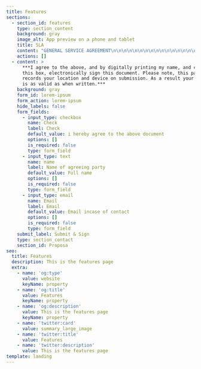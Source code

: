 ```yaml
---
title: Features
sections:
  - section_id: features
    type: section_content
    background: gray
    image_alt: App preview on a phone and tablet
    title: SLA
    content: "GENERAL SERVICE AGREEMENT\n\n\n\n\n\n\n\n\n\n\n\n\n\n\n\n\n\n\n\n\n\n\n\n\n\n\n\n\n\n\n\n\n\n\n\n\n\n\n\n\n\n\n\n\n\nTHIS GENERAL SERVICE AGREEMENT (the \"Agreement\") dated ‘Date\n\nBETWEEN:\n\nGairloch Hotel and Inn\n\n(the \"Client\")\n\n\\- AND -\n\nOn Devs Ltd, of 27 Old Gloucester Street, London, United Kingdom, WC1N 3AX\n\n(the \"Contractor\").\n\n(individually and collectively the \"Contractor\") < Use our names not the business\n\nBACKGROUND:\n\nA. The Client is of the opinion that the Contractor has the necessary qualifications, experience\n\nand abilities to provide services to the Client.\n\nB. The Contractor is agreeable to providing such services to the Client on the terms and\n\nconditions set out in this Agreement.\n\nIN CONSIDERATION OF the matters described above and of the mutual benefits and obligations\n\nset forth in this Agreement, the receipt and sufficiency of which consideration is hereby\n\nacknowledged, the Client and the Contractor (individually the \"Party\" and collectively the \"Parties\"\n\nto this Agreement) agree as follows:\n\nServices Provided\n\n1\\. The Client hereby agrees to engage the Contractor to provide the Client with services (the\n\n\"Services\") consisting of:\n\nServices to provide include:\n\n\_\_\_\_\_\_Consultancy\n\n\_\_\_\_\_\_Websites and extended web services.\n\n2\\. The Services will also include any other tasks which the Parties may agree on. The Contractor hereby agrees to provide such Services to the Client.\_\n\nTerm of Agreement\n\n3\\. The term of this Agreement (the \"Term\") will begin on the date of this Agreement and will\n\nremain in full force and effect indefinitely until terminated as provided in this Agreement.\n\n4\\. In the event that either Party wishes to terminate this Agreement, that Party will be required to\n\nprovide at least 30 days' notice to the other Party.\n\n5\\. In the event that either Party breaches a material provision under this Agreement, the non defaulting. Party may terminate this Agreement and require the defaulting Party to indemnify\n\nthe non-defaulting Party against all reasonable damages.\n\n6\\. This Agreement may be terminated at any time by mutual agreement of the Parties.\n\n7\\. Except as otherwise provided in this Agreement, the obligations of the Contractor will end\n\nupon the termination of this Agreement.\n\nPerformance\n\n8\\. The Parties agree to do everything necessary to ensure that the terms of this Agreement take\n\neffect.\n\nCurrency\n\n9\\. Except as otherwise provided in this Agreement, all monetary amounts referred to in this\n\nAgreement are in UK Pounds.\n\nCompensation\n\n10\\. For the services rendered by the Contractor as required by this Agreement, the Client will\n\nprovide compensation (the \"Compensation\") to the Contractor for the flat fee of £7,600.\n\n11\\. A deposit of £1,650 (the \"Deposit\") will be payable to the Contractor before any work\n\nwill begin. Remaining scheduled payments to be made until a total of £7,600 is met.\_\n\n12\\. The Compensation will be payable on a monthly basis, while this Agreement is in force.\n\n13\\. The Compensation as stated in this Agreement does not include value added tax, or other\n\napplicable duties as may be required by law. Any value added tax and duties required by law\n\nwill be charged to the Client in addition to the Compensation.\n\nReimbursement of Expenses\n\n14\\. In connection with providing the Services hereunder, the Contractor will only be reimbursed for expenses that have been approved in advance.\n\n15\\. The Contractor will furnish vouchers to the Client for all such expenses.\n\nConfidentiality\n\n16\\. Confidential information (the \"Confidential Information\") refers to any data or information\n\nrelating to the Client, whether business or personal, which would reasonably be considered to\n\nbe private or proprietary to the Client and that is not generally known and where the release of\n\nthat Confidential Information could reasonably be expected to cause harm to the Client.\n\n17\\. The Contractor agrees that it will not disclose, divulge, reveal, report or use, for any purpose, any Confidential Information which the Contractor has obtained, except as authorized by the Client. This obligation will survive the expiration or termination of this Agreement and will\n\ncontinue indefinitely.\n\n18\\. All written and oral information and materials disclosed or provided by the Client to the\n\nContractor under this Agreement is Confidential Information regardless of whether it was\n\nprovided before or after the date of this Agreement or how it was provided to the Contractor.\n\n.\n\nNon-Competition\n\n19\\. Other than with the express written consent of the Client, which will not be unreasonably\n\nwithheld, the Contractor will not be directly or indirectly involved with a business which is in\n\ndirect competition with the particular business line of the Client, divert or attempt to divert\n\nfrom the Client any business the Client has enjoyed, solicited, or attempted to solicit, from\n\nother individuals or corporations, prior to the expiration or termination of this Agreement.\n\nThis obligation will end on the expiration or termination of this Agreement.\n\nOwnership of Materials and Intellectual Property\n\n20\\. All intellectual property and related materials (the \"Intellectual Property\") including any\n\nrelated work in progress that is developed or produced under this Agreement, will be the\n\nproperty of the Contractor. The Client is granted a non-exclusive limited-use license of this\n\nIntellectual Property.\n\n21\\. Title, copyright, intellectual property rights and distribution rights of the Intellectual Property\n\nremain exclusively with the Contractor.\n\nReturn of Property\n\n22\\. Upon the expiry or termination of this Agreement, the Contractor will return to the Client any\n\nproperty, documentation, records, or Confidential Information which is the property of the Client.\n\nCapacity/Independent Contractor\n\n23\\. In providing the Services under this Agreement it is expressly agreed that the Contractor is\n\nacting as an independent contractor and not as an employee. The Contractor and the Client\n\nacknowledge that this Agreement does not create a partnership or joint venture between them,\n\nand is exclusively a contract for service.\n\nNotice\n\n24\\. All notices, requests, demands or other communications required or permitted by the terms of this Agreement will be given in writing and delivered to the Parties of this Agreement as\n\nFollows:\n\nA.\n\nGairloch Hotel and Inn\n\n5 Bankside Crosfield Street, Warrington, United Kingdom, WA1 1UP\n\nB.\_\n\nOnDevs Ltd\n\n27 Old Gloucester St, London,\_ WC1N 3AX\n\nor to such other address as any Party may from time to time notify the other.\n\nIndemnification\n\n25\\. Except to the extent paid in settlement from any applicable insurance policies, and to the\n\nextent permitted by applicable law, each Party agrees to indemnify and hold harmless the\n\nother Party, and its respective affiliates, officers, agents, employees, and permitted successors\n\nand assigns against any and all claims, losses, damages, liabilities, penalties, punitive\n\ndamages, expenses, reasonable legal fees and costs of any kind or amount whatsoever, which\n\nresult from or arise out of any act or omission of the indemnifying party, its respective\n\naffiliates, officers, agents, employees, and permitted successors and assigns that occurs in\n\nconnection with this Agreement. This indemnification will survive the termination of this Agreement.\n\nLegal Expenses\n\n26\\. In the event that legal action is brought to enforce or interpret any term of this Agreement, the prevailing Party will be entitled to recover, in addition to any other damages or award, all\n\nreasonable legal costs and fees associated with the action.\n\nModification of Agreement\n\n27\\. Any amendment or modification of this Agreement or additional obligation assumed by either\n\nParty in connection with this Agreement will only be binding if evidenced in writing signed\n\nby each Party or an authorized representative of each Party.\n\nTime of the Essence\n\n28\\. Time is of the essence in this Agreement. No extension or variation of this Agreement will\n\noperate as a waiver of this provision.\n\nAssignment\n\n29\\. The Contractor will not voluntarily, or by operation of law, assign or otherwise transfer its\n\nobligations under this Agreement without the prior written consent of the Client.\n\nEntire Agreement\n\n30\\. It is agreed that there is no representation, warranty, collateral agreement or condition\n\naffecting this Agreement except as expressly provided in this Agreement.\n\nEnurement\n\n31\\. This Agreement will enure to the benefit of and be binding on the Parties and their respective heirs, executors, administrators, successors and permitted assigns.\n\nTitles/Headings\n\n32\\. Headings are inserted for the convenience of the Parties only and are not to be considered\n\nwhen interpreting this Agreement.\n\nGender\n\n33\\. Words in the singular mean and include the plural and vice versa. Words in the masculine\n\nmean and include the feminine and vice versa.\n\nGoverning Law\n\n34\\. It is the intention of the Parties to this Agreement that this Agreement and the performance\n\nunder this Agreement, and all suits and special proceedings under this Agreement, be\n\nconstrued in accordance with and governed, to the exclusion of the law of any other forum, by\n\nthe laws of England, without regard to the jurisdiction in which any action or special\n\nproceeding may be instituted.\n\nSeverability\n\n35\\. In the event that any of the provisions of this Agreement are held to be invalid or\n\nunenforceable in whole or in part, all other provisions will nevertheless continue to be valid\n\nand enforceable with the invalid or unenforceable parts severed from the remainder of this Agreement.\n\nWaiver\n\n36\\. The waiver by either Party of a breach, default, delay or omission of any of the provisions of\n\nthis Agreement by the other Party will not be construed as a waiver of any subsequent breach\n\nof the same or other provisions.\n\nIN WITNESS WHEREOF the Parties have duly affixed their signatures under hand and seal on this ‘Date’\n\nClient\n\nPer:\\__\\__\\__\\__\\__\\__\\__\\__\\__\\__\\__\\__\\__\\__\n\n(Seal)\n\nOnDevs Ltd\n\nPer:\\__\\__\\__\\__\\__\\__\\__\\__\\__\\__\\__\\__\\__\\__\n\n(Seal)\n"
    actions: []
  - content: >
      ***I agree to the above, and by digitally printing my name, and checking
      this box, electronically sign this document. Please note, this page
      records your location and device on submission. As a result your signature
      is as valid as when written.***
    background: gray
    form_id: lorem-ipsum
    form_action: lorem-ipsum
    hide_labels: false
    form_fields:
      - input_type: checkbox
        name: Check
        label: Check
        default_value: i hereby agree to the above document
        options: []
        is_required: false
        type: form_field
      - input_type: text
        name: name
        label: Name of agreeing party
        default_value: Full name
        options: []
        is_required: false
        type: form_field
      - input_type: email
        name: Email
        label: Email
        default_value: Email incase of contact
        options: []
        is_required: false
        type: form_field
    submit_label: Submit & Sign
    type: section_contact
    section_id: Proposa
seo:
  title: Features
  description: This is the features page
  extra:
    - name: 'og:type'
      value: website
      keyName: property
    - name: 'og:title'
      value: Features
      keyName: property
    - name: 'og:description'
      value: This is the features page
      keyName: property
    - name: 'twitter:card'
      value: summary_large_image
    - name: 'twitter:title'
      value: Features
    - name: 'twitter:description'
      value: This is the features page
template: landing
---
```

